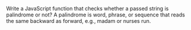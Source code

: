 Write a JavaScript function that checks whether a passed string is palindrome or not?
A palindrome is word, phrase, or sequence that reads the same backward as forward, e.g., madam or nurses run.